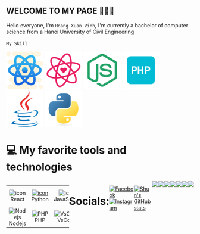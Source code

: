 ## WELCOME TO MY PAGE 👋👋👋
Hello everyone, I'm `Hoang Xuan Vinh`, I'm currently a bachelor of computer science from a Hanoi University of Civil Engineering

`My Skill:`

<a href="https://reactnative.dev/docs/getting-started"><img src="./shun/react-native.svg" alt="react-native" height="100" title="React-Native documentation"></a>
<a href="https://legacy.reactjs.org/docs/getting-started.html"><img src="./shun/react.svg" alt="react" height="100" title="React documentation"></a>
<a href="https://nodejs.org/en/docs/guides"><img src="./shun/node.svg" alt="node" height="100" title="Node documentation"></a>
<a href="https://www.php.net/manual/en/index.php"><img src="./shun/php.png" alt="php" height="100" title="PHP documentation"></a>
<a href="https://docs.oracle.com/en/java/"><img src="./shun/java-original.svg" alt="java" height="100" title="Java documentation"></a>
<a href="https://docs.python.org/3/library/index.html"><img src="./shun/python-original.svg" alt="python" height="100" title="Python documentation"></a>


# 💻 My favorite tools and technologies
<div style="display: flex; align-items: flex-start; align: center">
<table align="center">
  <tr>
    <td align="center" width="96">
        <img src="https://techstack-generator.vercel.app/react-icon.svg" alt="icon" width="65" height="65" />
      <br>React
    </td>
    <td align="center" width="96">
      <a href="#macropower-tech">
        <img src="https://techstack-generator.vercel.app/python-icon.svg" alt="icon" width="65" height="65" />
      </a>
      <br>Python
    </td>
    <td align="center" width="96">
        <img src="https://techstack-generator.vercel.app/js-icon.svg" alt="icon" width="65" height="65" />
      <br>JavaScript
    </td>
    <td align="center" width="96">
        <img src="https://techstack-generator.vercel.app/cpp-icon.svg" alt="icon" width="65" height="65" />
      <br>C++
    </td>
    <td align="center" width="96">
        <img src="https://techstack-generator.vercel.app/github-icon.svg" alt="icon" width="65" height="65" />
      <br>Github
    </td>
    <td align="center" width="96"> 
        <img src="https://user-images.githubusercontent.com/25181517/192108372-f71d70ac-7ae6-4c0d-8395-51d8870c2ef0.png" width="48" height="48" alt="Git" />
      <br>Git
    </td>
  </tr>
  <tr>
     <td align="center" width="96">
        <img src="https://skillicons.dev/icons?i=nodejs" width="48" height="48" alt="Nodejs" />
      <br>Nodejs
      </td>
    <td align="center" width="96">
        <img src="https://skillicons.dev/icons?i=php" width="48" height="48" alt="PHP" />
      <br>PHP
    </td>
            <td align="center" width="96">
        <img src="https://skillicons.dev/icons?i=vscode" width="48" height="48" alt="VsCode" />
      <br>VsCode
    </td>
    <td align="center" width="96">
        <img src="https://skillicons.dev/icons?i=postgres" width="48" height="48" alt="PostgreSQL" />
      <br>PostgreSQL
    </td>
    <td align="center"  width="96">
        <img src="https://skillicons.dev/icons?i=html" width="48" height="48" alt="HTML5" />
      <br>HTML5
    </td>
    <td align="center" width="96">
        <img src="https://skillicons.dev/icons?i=css" width="48" height="48" alt="css" />
      <br>CSS
    </td>
  </tr>
</table>

# Socials:
[![Facebook](https://img.shields.io/badge/Facebook-%231877F2.svg?logo=Facebook&logoColor=white)](https://facebook.com/shuncoder)
[![Instagram](https://img.shields.io/badge/Instagram-%23FF4500.svg?logo=Instagram&logoColor=white)](https://www.instagram.com/shuncoder)

[![Shun's GitHub stats](https://github-readme-stats.vercel.app/api?username=shuncoder)](https://github.com/shuncoder/github-readme-stats)

<a href="https://github.com/shuncoder/Student-Manager-WebApi">
  <img align="center" src="https://github-readme-stats.anuraghazra1.vercel.app/api/pin/?username=shuncoder&repo=Object-Oriented-Programming&theme=radical" />
</a> 
<a href="https://github.com/shuncoder/Angry_Bird_Python">
  <img align="center" src="https://github-readme-stats.anuraghazra1.vercel.app/api/pin/?username=shuncoder&repo=Use-information&theme=radical" />
</a>    
<a href="https://github.com/shuncoder/Find-distance">
  <img align="center" src="https://github-readme-stats.anuraghazra1.vercel.app/api/pin/?username=shuncoder&repo=Find-distance&theme=merko" />
</a>
<a href="https://github.com/shuncoder/Angry_Bird_Python">
  <img align="center" src="https://github-readme-stats.anuraghazra1.vercel.app/api/pin/?username=shuncoder&repo=Angry_Bird_Python&theme=gruvbox" />
</a>    
<a href="https://github.com/shuncoder/quan_li_luong_nhan_vien">
  <img align="center" src="https://github-readme-stats.anuraghazra1.vercel.app/api/pin/?username=shuncoder&repo=quan_li_luong_nhan_vien&theme=dark" />
</a>
<a href="https://github.com/shuncoder/BankAccount">
  <img align="center" src="https://github-readme-stats.anuraghazra1.vercel.app/api/pin/?username=shuncoder&repo=BankAccount&theme=dark" />
</a>
</a>
<a href="https://github.com/shuncoder/ShunCoder">
  <img align="center" src="https://github-readme-stats.anuraghazra1.vercel.app/api/pin/?username=shuncoder&repo=ShunCoder&theme=dark" />
</a>

